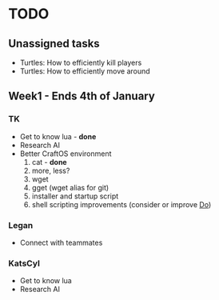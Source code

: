 TODO
====

Unassigned tasks
----------------
* Turtles: How to efficiently kill players
* Turtles: How to efficiently move around

Week1 - Ends 4th of January
---------------------------

### TK ###
* Get to know lua - **done**
* Research AI
* Better CraftOS environment
  1. cat - **done**
  2. more, less?
  3. wget
  4. gget (wget alias for git)
  5. installer and startup script
  6. shell scripting improvements (consider or improve [Do](http://turtlescripts.com/project/gjdhhi-Do-v2-0))

### Legan ###
* Connect with teammates

### KatsCyl ###
* Get to know lua
* Research AI
